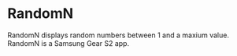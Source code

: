 # RandomN
RandomN displays random numbers between 1 and a maxium value. RandomN is a Samsung Gear S2 app. 
